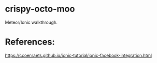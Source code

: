 # crispy-octo-moo
Meteor/Ionic walkthrough.

# References:

https://ccoenraets.github.io/ionic-tutorial/ionic-facebook-integration.html
